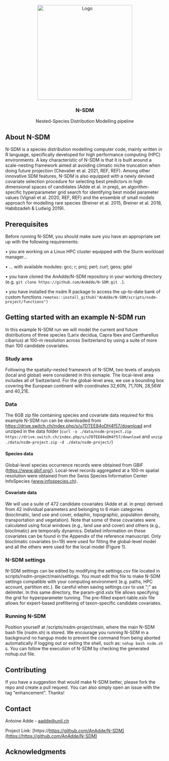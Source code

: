 <!-- PROJECT LOGO -->
<br />
<div align="center">
  <a href="https://github.com/AnAdde/N-SDM">
    <img src="FIG.png" alt="Logo" width="300" height="300">
  </a>

  <h3 align="center">N-SDM</h3>

  <p align="center">
    Nested-Species Distribution Modelling pipeline
    <br />
  </p>
</div>

## About N-SDM

N-SDM is a species distribution modelling computer code, mainly written in R language, specifically developed for high performance computing (HPC) environments. A key characteristic of N-SDM is that it is built around a scale-nesting framework aimed at avoiding climatic niche truncation when doing future projection (Chevalier et al. 2021, REF, REF). Among other innovative SDM features, N-SDM is also equipped with a newly devised covariate selection procedure for selecting best predictors in high dimensional spaces of candidates (Adde et al. in prep), an algorithm-specific hyperparameter grid search for identifying best model parameter values (Vignali et al. 2020, REF, REF) and the ensemble of small models approach for modelling rare species (Breiner et al. 2015, Breiner et al. 2018, Habibzadeh & Ludwig 2019).



## Prerequisites

Before running N-SDM, you should make sure you have an appropriate set up with the following requirements:

•	you are working on a Linux HPC cluster equipped with the Slurm workload manager...

•	... with available modules: gcc; r; proj; perl; curl; geos; gdal

•	you have cloned the AnAdde/N-SDM repository in your working directory (e.g. `git clone https://github.com/AnAdde/N-SDM.git .`).

•	you have installed the nsdm R package to access the up-to-date bank of custom functions `remotes::install_github("AnAdde/N-SDM/scripts/nsdm-project/functions")`



## Getting started with an example N-SDM run

In this example N-SDM run we will model the current and future distributions of three species (Larix decidua, Capra Ibex and Cantharellus cibarius) at 100-m resolution across Switzerland by using a suite of more than 100 candidate covariates.

### Study area

Following the spatially-nested framework of N-SDM, two levels of analysis (local and global) were considered in this exmaple. The local-level area includes all of Switzerland. For the global-level area, we use a bounding box covering the European continent with coordinates 32,60N, 71,70N, 28,56W and 40,21E.

### Data

The 6GB zip file containing species and covariate data required for this example N-SDM run can be downloaded from https://drive.switch.ch/index.php/s/u7DTEE84oDH4f57/download and unziped in the data folder (`curl -o ./data/nsdm-project.zip  https://drive.switch.ch/index.php/s/u7DTEE84oDH4f57/download` and `unzip ./data/nsdm-project.zip -d ./data/nsdm-project/`)

#### Species data

Global-level species occurrence records were obtained from GBIF (https://www.gbif.org/). Local-level records aggregated at a 100-m spatial resolution were obtained from the Swiss Species Information Center InfoSpecies (www.infospecies.ch).

#### Covariate data

We will use a suite of 472 candidate covariates (Adde et al. in prep) derived from 42 individual parameters and belonging to 6 main categories (bioclimatic, land use and cover, edaphic, topographic, population density, transportation and vegetation). Note that some of these covariates were calculated using focal windows (e.g., land use and cover) and others (e.g., bioclimatic) are temporally dynamics. Detailed information on these covariates can be found in the Appendix of the reference manuscript. Only bioclimatic covariates (n=19) were used for fitting the global-level model and all the others were used for the local model (Figure 1).

### N-SDM settings

N-SDM settings can be edited by modifying the settings.csv file located in scripts/nsdm-project/main/settings. You must edit this file to make N-SDM settings compatible with your computing environment (e.g. paths, HPC account, partition etc.). Be careful when saving settings.csv to use “;” as delimiter. In this same directory, the param-grid.xslx file allows specifying the grid for hyperparameter tunning. The pre-filled expert-table.xslx file allows for expert-based prefiltering of taxon-specific candidate covariates.

### Running N-SDM

Position yourself at /scripts/nsdm-project/main, where the main N-SDM bash file (nsdm.sh) is stored. We encourage you running N-SDM in a background no hangup mode to prevent the command from being aborted automatically if logging out or exiting the shell, such as: `nohup bash nsdm.sh &`. You can follow the execution of N-SDM by checking the generated nohup.out file.



## Contributing

If you have a suggestion that would make N-SDM better, please fork the repo and create a pull request. You can also simply open an issue with the tag "enhancement".
Thanks!



## Contact

Antoine Adde - aadde@unil.ch

Project Link: [https://https://github.com/AnAdde/N-SDM](https://https://github.com/AnAdde/N-SDM)



## Acknowledgments


